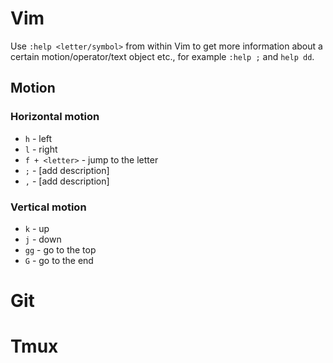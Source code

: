 Vim
===

Use `:help <letter/symbol>` from within Vim to get more information about a
certain motion/operator/text object etc., for example `:help ;` and `help dd`.


Motion
------

### Horizontal motion ###

* `h` - left
* `l` - right
* `f + <letter>` - jump to the letter
* `;` - [add description]
* `,` - [add description]


### Vertical motion ###

* `k` - up
* `j` - down 
* `gg` - go to the top
* `G` - go to the end


Git
===


Tmux
====
